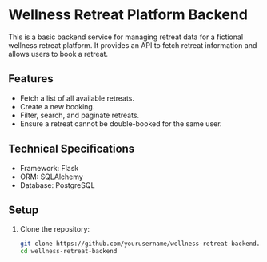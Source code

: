 # Wellness Retreat Platform Backend

This is a basic backend service for managing retreat data for a fictional wellness retreat platform. It provides an API to fetch retreat information and allows users to book a retreat.

## Features

- Fetch a list of all available retreats.
- Create a new booking.
- Filter, search, and paginate retreats.
- Ensure a retreat cannot be double-booked for the same user.

## Technical Specifications

- Framework: Flask
- ORM: SQLAlchemy
- Database: PostgreSQL

## Setup

1. Clone the repository:
   ```sh
   git clone https://github.com/yourusername/wellness-retreat-backend.git
   cd wellness-retreat-backend
